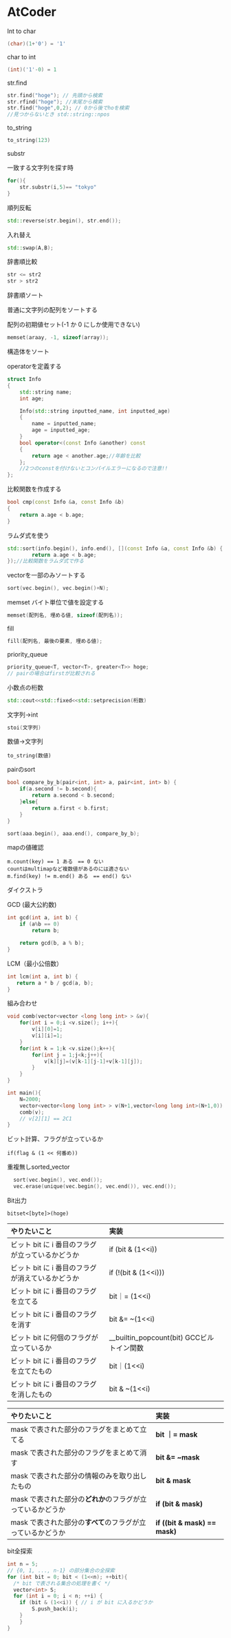 

# AtCoder

Int to char

```cpp
(char)(1+'0') = '1'
```

char to int

```cpp
(int)('1'-0) = 1
```

str.find

```cpp
str.find("hoge"); // 先頭から検索
str.rfind("hoge"); //末尾から検索
str.find("hoge",0,2); // 0から後でhoを検索
//見つからないとき std::string::npos
```

to_string
```cpp
to_string(123)
```

substr

一致する文字列を探す時

```cpp
for(){
	str.substr(i,5)== "tokyo"
}
```

順列反転

```cpp
std::reverse(str.begin(), str.end());
```

入れ替え

```cpp
std::swap(A,B);
```

辞書順比較

```cpp
str <= str2 
str > str2 
```

辞書順ソート

普通に文字列の配列をソートする

配列の初期値セット(-1 か 0 にしか使用できない)

```cpp
memset(araay, -1, sizeof(array));
```

構造体をソート

operatorを定義する

```cpp
struct Info
{
    std::string name;
    int age;

    Info(std::string inputted_name, int inputted_age)
    {
        name = inputted_name;
        age = inputted_age;
    }
    bool operator<(const Info &another) const
    {
        return age < another.age;//年齢を比較
    };
    //2つのconstを付けないとコンパイルエラーになるので注意!!
};
```

比較関数を作成する

```cpp
bool cmp(const Info &a, const Info &b)
{
    return a.age < b.age;
}
```

ラムダ式を使う

```cpp
std::sort(info.begin(), info.end(), [](const Info &a, const Info &b) {
		return a.age < b.age;
});//比較関数をラムダ式で作る
```

vectorを一部のみソートする

```cpp
sort(vec.begin(), vec.begin()+N);
```



memset バイト単位で値を設定する

```cpp
memset(配列名, 埋める値, sizeof(配列名));
```

fill

```cpp
fill(配列名, 最後の要素, 埋める値);
```



priority_queue

```cpp
priority_queue<T, vector<T>, greater<T>> hoge;
// pairの場合はfirstが比較される
```



小数点の桁数

```cpp
std::cout<<std::fixed<<std::setprecision(桁数)
```



文字列→int

```cpp
stoi(文字列)
```

数値->文字列

```
to_string(数値)
```



pairのsort

```cpp
bool compare_by_b(pair<int, int> a, pair<int, int> b) {
    if(a.second != b.second){
        return a.second < b.second;
    }else{
        return a.first < b.first;
    }
}

sort(aaa.begin(), aaa.end(), compare_by_b);
```



mapの値確認

```
m.count(key) == 1 ある　== 0 ない
countはmultimapなど複数値があるのには適さない
m.find(key) != m.end() ある　== end() ない
```



ダイクストラ





GCD (最大公約数)

```cpp
int gcd(int a, int b) {
    if (a%b == 0)
        return b;

    return gcd(b, a % b);
}
```

LCM（最小公倍数）

 ```cpp
int lcm(int a, int b) {
    return a * b / gcd(a, b);
}
 ```

組み合わせ

```cpp
void comb(vector<vector <long long int> > &v){
    for(int i = 0;i <v.size(); i++){
        v[i][0]=1;
        v[i][i]=1;
    }
    for(int k = 1;k <v.size();k++){
        for(int j = 1;j<k;j++){
            v[k][j]=(v[k-1][j-1]+v[k-1][j]);
        }
    }
}

int main(){
    N=2000;
    vector<vector<long long int> > v(N+1,vector<long long int>(N+1,0));
    comb(v);
  	// v[2][1] == 2C1
}
```

ビット計算、フラグが立っているか

```
if(flag & (1 << 何番め))
```

重複無しsorted_vector

```cpp
  sort(vec.begin(), vec.end());
  vec.erase(unique(vec.begin(), vec.end()), vec.end());
```

Bit出力

```
bitset<[byte]>(hoge)
```


| やりたいこと                                     | 実装                    |
| :----------------------------------------------- | :---------------------- |
| ビット bit に i 番目のフラグが立っているかどうか | if (bit & (1<<i))       |
| ビット bit に i 番目のフラグが消えているかどうか | if (!(bit & (1<<i)))    |
| ビット bit に i 番目のフラグを立てる             | bit｜= (1<<i)           |
| ビット bit に i 番目のフラグを消す               | bit &= ~(1<<i)          |
| ビット bit に何個のフラグが立っているか          | __builtin_popcount(bit) GCCビルトイン関数 |
| ビット bit に i 番目のフラグを立てたもの         | bit｜(1<<i)             |
| ビット bit に i 番目のフラグを消したもの         |            bit & ~(1<<i)            |

| やりたいこと                                                | 実装                          |
| :---------------------------------------------------------- | :---------------------------- |
| mask で表された部分のフラグをまとめて立てる                 | **bit ｜= mask**              |
| mask で表された部分のフラグをまとめて消す                   | **bit &= ~mask**              |
| mask で表された部分の情報のみを取り出したもの               | **bit & mask**                |
| mask で表された部分の**どれか**のフラグが立っているかどうか | **if (bit & mask)**           |
| mask で表された部分の**すべて**のフラグが立っているかどうか | **if ((bit & mask) == mask)** |

bit全探索

```cpp
int n = 5;
// {0, 1, ..., n-1} の部分集合の全探索
for (int bit = 0; bit < (1<<n); ++bit){
  /* bit で表される集合の処理を書く */
  vector<int> S;
  for (int i = 0; i < n; ++i) {
    if (bit & (1<<i)) { // i が bit に入るかどうか
    	S.push_back(i);
  	}
	}
}
```

